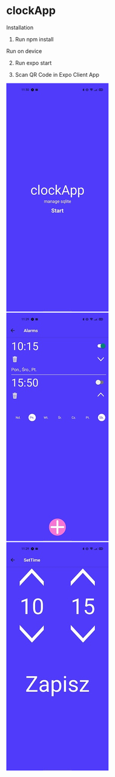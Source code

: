 # clockApp
Installation

  1. Run  npm install
  
Run on device

  2. Run expo start
  
  3. Scan QR Code in Expo Client App


![Start screen](https://github.com/f-solecki/clockApp/blob/master/screenshots/startScreen.jpg)
![Setting Days](https://github.com/f-solecki/clockApp/blob/master/screenshots/settingDays.jpg)
![Changing Time](https://github.com/f-solecki/clockApp/blob/master/screenshots/changingTime.jpg)

